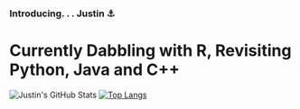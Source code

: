 ### Introducing. . .  Justin ⚓
# Currently Dabbling with R, Revisiting Python, Java and C++
![Justin's GitHub Stats](https://github-readme-stats.vercel.app/api?username=justin-2028&show_icons=true&theme=gradient)
[![Top Langs](https://github-readme-stats.vercel.app/api/top-langs/?username=justin-2028)](https://github.com/justin-2028/github-readme-stats)

<!--
**justin-2028/justin-2028** is a ✨ _special_ ✨ repository because its `README.md` (this file) appears on your GitHub profile.

Here are some ideas to get you started:

- 🔭 I’m currently working on ...
- 🌱 I’m currently learning ...
- 👯 I’m looking to collaborate on ...
- 🤔 I’m looking for help with ...
- 💬 Ask me about ...
- 📫 How to reach me: ...
- 😄 Pronouns: ...
- ⚡ Fun fact: ...
-->
